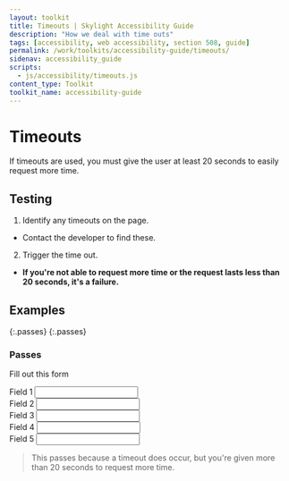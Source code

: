 ```yaml
---
layout: toolkit
title: Timeouts | Skylight Accessibility Guide
description: "How we deal with time outs"
tags: [accessibility, web accessibility, section 508, guide]
permalink: /work/toolkits/accessibility-guide/timeouts/
sidenav: accessibility_guide
scripts:
  - js/accessibility/timeouts.js
content_type: Toolkit
toolkit_name: accessibility-guide
---
```


# Timeouts

If timeouts are used, you must give the user at least 20 seconds to easily request more time.

## Testing

1. Identify any timeouts on the page.
  * Contact the developer to find these.
2. Trigger the time out.
  * **If you're not able to request more time or the request lasts less than 20 seconds, it's a failure.**

## Examples

{:.passes}
{:.passes}
### Passes

Fill out this form

<form id="pForm">
  <div class="form-group col-sm-5">
    <label for="t1">Field 1</label>
    <input class="form-control" type="text" id="t1">
  </div>
  <div class="form-group col-sm-5">
    <label for="t2">Field 2</label>
    <input class="form-control" type="text" id="t2">
  </div>
  <div class="form-group col-sm-5">
    <label for="t3">Field 3</label>
    <input class="form-control" type="text" id="t3">
  </div>
  <div class="form-group col-sm-5">
    <label for="t4">Field 4</label>
    <input class="form-control" type="text" id="t4">
  </div>
  <div class="form-group col-sm-5">
    <label for="t5">Field 5</label>
    <input class="form-control" type="text" id="t5">
  </div>
</form>

> This passes because a timeout does occur, but you're given more than 20 seconds to request more time.
